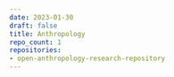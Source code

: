 ```yaml
---
date: 2023-01-30
draft: false
title: Anthropology
repo_count: 1
repositories:
- open-anthropology-research-repository
---
```



